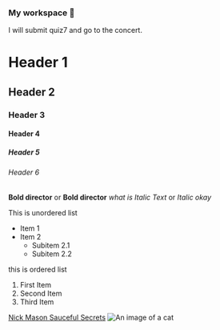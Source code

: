 ### My workspace 👋

I will submit quiz7 and go to the concert.
# Header 1
## Header 2
### Header 3
#### Header 4
##### Header 5
###### Header 6

**Bold director** or __Bold director__
*what is Italic Text* or _Italic okay_


This is unordered list
- Item 1
- Item 2
  - Subitem 2.1
  - Subitem 2.2

this is ordered list
1. First Item
2. Second Item
3. Third Item

[Nick Mason Sauceful Secrets](https://premier.ticketek.com.au/shows/show.aspx?sh=NICKMASO23)
![An image of a cat](http://placekitten.com/200/300)